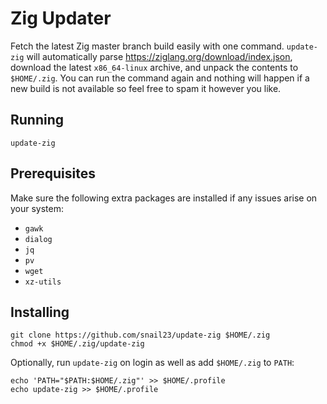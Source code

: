# Zig Updater
Fetch the latest Zig master branch build easily with one command. `update-zig` will automatically parse https://ziglang.org/download/index.json, download the latest `x86_64-linux` archive, and unpack the contents to `$HOME/.zig`. You can run the command again and nothing will happen if a new build is not available so feel free to spam it however you like.

## Running
`update-zig`

## Prerequisites
Make sure the following extra packages are installed if any issues arise on your system:
- `gawk`
- `dialog`
- `jq`
- `pv`
- `wget`
- `xz-utils`

## Installing
```
git clone https://github.com/snail23/update-zig $HOME/.zig
chmod +x $HOME/.zig/update-zig
````

Optionally, run `update-zig` on login as well as add `$HOME/.zig` to `PATH`:
```
echo 'PATH="$PATH:$HOME/.zig"' >> $HOME/.profile
echo update-zig >> $HOME/.profile
```
